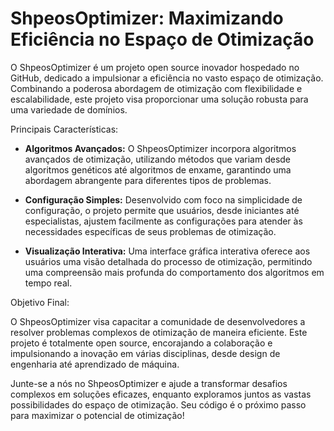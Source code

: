 # ShpeosOptimizer: Maximizando Eficiência no Espaço de Otimização

O ShpeosOptimizer é um projeto open source inovador hospedado no GitHub, dedicado a impulsionar a eficiência no vasto espaço de otimização. Combinando a poderosa abordagem de otimização com flexibilidade e escalabilidade, este projeto visa proporcionar uma solução robusta para uma variedade de domínios.

Principais Características:

- **Algoritmos Avançados:** O ShpeosOptimizer incorpora algoritmos avançados de otimização, utilizando métodos que variam desde algoritmos genéticos até algoritmos de enxame, garantindo uma abordagem abrangente para diferentes tipos de problemas.

- **Configuração Simples:** Desenvolvido com foco na simplicidade de configuração, o projeto permite que usuários, desde iniciantes até especialistas, ajustem facilmente as configurações para atender às necessidades específicas de seus problemas de otimização.

- **Visualização Interativa:** Uma interface gráfica interativa oferece aos usuários uma visão detalhada do processo de otimização, permitindo uma compreensão mais profunda do comportamento dos algoritmos em tempo real.

Objetivo Final:

O ShpeosOptimizer visa capacitar a comunidade de desenvolvedores a resolver problemas complexos de otimização de maneira eficiente. Este projeto é totalmente open source, encorajando a colaboração e impulsionando a inovação em várias disciplinas, desde design de engenharia até aprendizado de máquina.

Junte-se a nós no ShpeosOptimizer e ajude a transformar desafios complexos em soluções eficazes, enquanto exploramos juntos as vastas possibilidades do espaço de otimização. Seu código é o próximo passo para maximizar o potencial de otimização!

